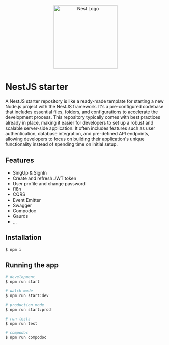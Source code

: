 <p align="center">
  <a href="http://nestjs.com/" target="blank"><img src="https://nestjs.com/img/logo-small.svg" width="200" alt="Nest Logo" /></a>
</p>


# NestJS starter

A NestJS starter repository is like a ready-made template for starting a new Node.js project with the NestJS framework. It's a pre-configured codebase that includes essential files, folders, and configurations to accelerate the development process. This repository typically comes with best practices already in place, making it easier for developers to set up a robust and scalable server-side application. It often includes features such as user authentication, database integration, and pre-defined API endpoints, allowing developers to focus on building their application's unique functionality instead of spending time on initial setup.



## Features

- SingUp & SignIn
- Create and refresh JWT token
- User profile and change password
- i18n
- CQRS
- Event Emitter
- Swagger 
- Compodoc
- Gaurds
- ...

## Installation

```bash
$ npm i
```

## Running the app

```bash
# development
$ npm run start

# watch mode
$ npm run start:dev

# production mode
$ npm run start:prod

# run tests
$ npm run test

# compodoc
$ npm run compodoc
```

